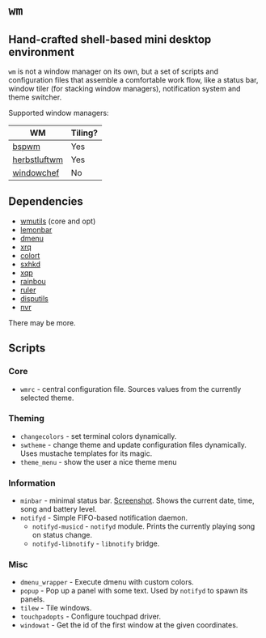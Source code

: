 # `wm`

## Hand-crafted shell-based mini desktop environment

`wm` is not a window manager on its own, but a set of scripts and configuration
files that assemble a comfortable work flow, like a status bar, window tiler
(for stacking window managers), notification
system and theme switcher.

Supported window managers:

| WM                                                   | Tiling? |
|------------------------------------------------------|---------|
| [bspwm](https://github.com/baskerville/bspwm/)       | Yes     |
| [herbstluftwm](http://herbstluftwm.org/)             | Yes     |
| [windowchef](https://github.com/tudurom/windowchef/) | No      |

## Dependencies

* [wmutils](https://github.com/wmutils/) (core and opt)
* [lemonbar](https://github.com/lemonboy/bar/)
* [dmenu](http://tools.suckless.org/dmenu/)
* [xrq](https://github.com/arianon/xrq/)
* [colort](https://github.com/neeasade/colort/)
* [sxhkd](https://github.com/baskerville/sxhkd/)
* [xqp](https://github.com/baskerville/xqp/)
* [rainbou](https://github.com/tudurom/rainbou/)
* [ruler](https://github.com/tudurom/ruler/)
* [disputils](https://github.com/tudurom/disputils/)
* [nvr](https://github.com/mhinz/neovim-remote/)

There may be more.

## Scripts

### Core

* `wmrc` - central configuration file. Sources values from the currently
selected theme.

### Theming

* `changecolors` - set terminal colors dynamically.
* `swtheme` - change theme and update configuration files dynamically. Uses
mustache templates for its magic.
* `theme_menu` - show the user a nice theme menu

### Information

* `minbar` - minimal status bar. [Screenshot](https://p.iotek.org/gce). Shows
the current date, time, song and battery level.
* `notifyd` - Simple FIFO-based notification daemon.
	* `notifyd-musicd` - `notifyd` module. Prints the currently playing song on
	status change.
	* `notifyd-libnotify` - `libnotify` bridge.

### Misc

* `dmenu_wrapper` - Execute dmenu with custom colors.
* `popup` - Pop up a panel with some text. Used by `notifyd` to spawn its
panels.
* `tilew` - Tile windows.
* `touchpadopts` - Configure touchpad driver.
* `windowat` - Get the id of the first window at the given coordinates.
